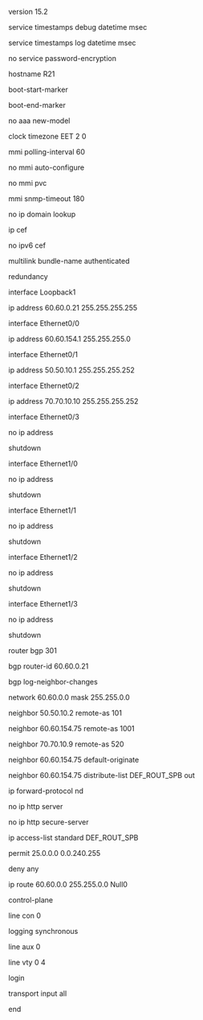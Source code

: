 version 15.2

service timestamps debug datetime msec

service timestamps log datetime msec

no service password-encryption

hostname R21

boot-start-marker

boot-end-marker

no aaa new-model

clock timezone EET 2 0

mmi polling-interval 60

no mmi auto-configure

no mmi pvc

mmi snmp-timeout 180

no ip domain lookup

ip cef

no ipv6 cef

multilink bundle-name authenticated

redundancy

interface Loopback1

 ip address 60.60.0.21 255.255.255.255

interface Ethernet0/0

 ip address 60.60.154.1 255.255.255.0

interface Ethernet0/1

 ip address 50.50.10.1 255.255.255.252

interface Ethernet0/2

 ip address 70.70.10.10 255.255.255.252

interface Ethernet0/3

 no ip address

 shutdown

interface Ethernet1/0

 no ip address

 shutdown

interface Ethernet1/1

 no ip address

 shutdown

interface Ethernet1/2

 no ip address

 shutdown

interface Ethernet1/3

 no ip address

 shutdown

router bgp 301

 bgp router-id 60.60.0.21

 bgp log-neighbor-changes

 network 60.60.0.0 mask 255.255.0.0

 neighbor 50.50.10.2 remote-as 101

 neighbor 60.60.154.75 remote-as 1001

 neighbor 70.70.10.9 remote-as 520

 neighbor 60.60.154.75 default-originate
 
 neighbor 60.60.154.75 distribute-list DEF_ROUT_SPB out

ip forward-protocol nd

no ip http server

no ip http secure-server

ip access-list standard DEF_ROUT_SPB

permit 25.0.0.0 0.0.240.255

deny   any

ip route 60.60.0.0 255.255.0.0 Null0

control-plane

line con 0

 logging synchronous

line aux 0

line vty 0 4

 login

 transport input all

end
